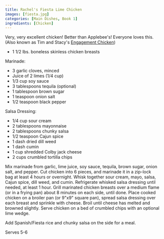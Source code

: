 ```yaml
---
title: Rachel's Fiesta Lime Chicken
images: [fiesta.jpg]
categories: [Main Dishes, Book 1]
ingredients: [Chicken]
---
```


 Very, very excellent chicken!
Better than Applebee's! Everyone loves this. (Also known as Tim and
Stacy's [Engagement
Chicken](http://cortesifood.com/wiki/Engagement_Chicken_(Chicken_with_Soup_%26_Rice)))

-   1 1/2 lbs. boneless skinless chicken breasts

Marinade:

-   3 garlic cloves, minced
-   Juice of 2 limes (1/4 cup)
-   1/3 cup soy sauce
-   3 tablespoons tequila (optional)
-   1 tablespoon brown sugar
-   1 teaspoon onion salt
-   1/2 teaspoon black pepper

Salsa Dressing:

-   1/4 cup sour cream
-   2 tablespoons mayonnaise
-   2 tablespoons chunky salsa
-   1/2 teaspoon Cajun spice
-   1 dash dried dill weed
-   1 dash cumin
-   1 cup shredded Colby jack cheese
-   2 cups crumbled tortilla chips

Mix marinade from garlic, lime juice, soy sauce, tequila, brown sugar,
onion salt, and pepper. Cut chicken into 6 pieces, and marinade it in a
zip-lock bag at least 4 hours or overnight. Whisk together sour cream,
mayo, salsa, Cajun spice, dill weed, and cumin. Refrigerate whisked
salsa dressing until needed, at least 1 hour. Grill marinated chicken
breasts over a medium flame (or in a frying pan) about 8 minutes on each
side, until done. Place cooked chicken on a broiler pan (or 9"x9" square
pan), spread salsa dressing over each breast and sprinkle with cheese.
Broil until cheese has melted and browned slightly. Serve chicken on a
bed of crumbled chips with an optional lime wedge.

Add Spanish/Fiesta rice and chunky salsa on the side for a meal.

Serves 5-6

 
